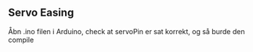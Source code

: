 ## Servo Easing

Åbn .ino filen i Arduino, check at servoPin er sat korrekt, og så burde den compile